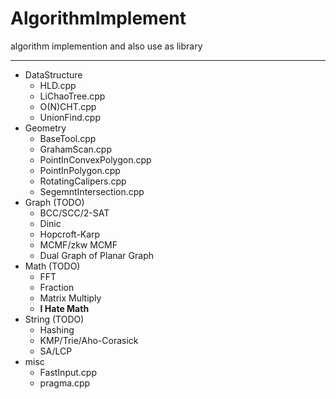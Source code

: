 # AlgorithmImplement
algorithm implemention and also use as library

---

* DataStructure
    * HLD.cpp
    * LiChaoTree.cpp
    * O(N)CHT.cpp
    * UnionFind.cpp
* Geometry
    * BaseTool.cpp
    * GrahamScan.cpp
    * PointInConvexPolygon.cpp
    * PointInPolygon.cpp
    * RotatingCalipers.cpp
    * SegemntIntersection.cpp
* Graph (TODO)
    * BCC/SCC/2-SAT
    * Dinic
    * Hopcroft-Karp
    * MCMF/zkw MCMF
    * Dual Graph of Planar Graph
* Math (TODO)
    * FFT
    * Fraction
    * Matrix Multiply
    * **I Hate Math**
* String (TODO)
    * Hashing
    * KMP/Trie/Aho-Corasick
    * SA/LCP
* misc
	* FastInput.cpp
	* pragma.cpp
